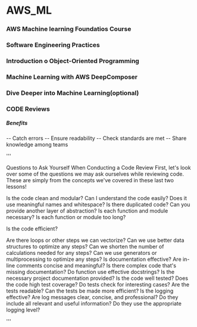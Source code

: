 # AWS_ML


### AWS Machine learning Foundatios Course

### Software Engineering Practices

### Introduction o Object-Oriented Programming

### Machine Learning with AWS DeepComposer

### Dive Deeper into Machine Learning(optional)


### CODE Reviews

##### Benefits

-- Catch errors
-- Ensure readability
-- Check standards are met
-- Share knowledge among teams

'''


Questions to Ask Yourself When Conducting a Code Review
First, let's look over some of the questions we may ask ourselves while reviewing code.
 These are simply from the concepts we've covered in these last two lessons!

Is the code clean and modular?
Can I understand the code easily?
Does it use meaningful names and whitespace?
Is there duplicated code?
Can you provide another layer of abstraction?
Is each function and module necessary?
Is each function or module too long?

Is the code efficient?

Are there loops or other steps we can vectorize?
Can we use better data structures to optimize any steps?
Can we shorten the number of calculations needed for any steps?
Can we use generators or multiprocessing to optimize any steps?
Is documentation effective?
Are in-line comments concise and meaningful?
Is there complex code that's missing documentation?
Do function use effective docstrings?
Is the necessary project documentation provided?
Is the code well tested?
Does the code high test coverage?
Do tests check for interesting cases?
Are the tests readable?
Can the tests be made more efficient?
Is the logging effective?
Are log messages clear, concise, and professional?
Do they include all relevant and useful information?
Do they use the appropriate logging level?



'''
